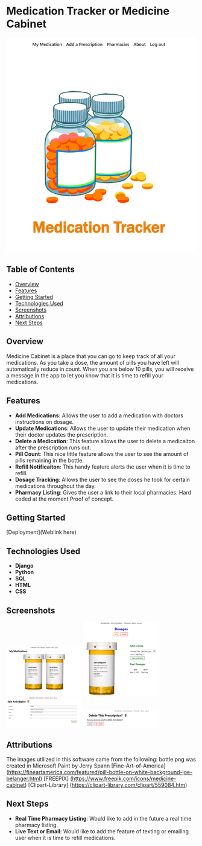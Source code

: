 # Medication Tracker or Medicine Cabinet

![Logo](main_app/static/images/README-images/logo-screen.png)

## Table of Contents
- [Overview](#overview)
- [Features](#features)
- [Getting Started](#getting-started)
- [Technologies Used](#technologies-used)
- [Screenshots](#screenshots)
- [Attributions](#attributions)
- [Next Steps](#next-steps)

## Overview
Medicine Cabinet is a place that you can go to keep track of all your medications.  As you take a dose, the amount of pills you have left will automatically reduce in count.  When you are below 10 pills, you will receive a message in the app to let you know that it is time to refill your medications.

## Features
- **Add Medications**: Allows the user to add a medication with doctors instructions on dosage.
- **Update Medications**: Allows the user to update their medication when their doctor updates the prescription.
- **Delete a Medication**: This feature allows the user to delete a medicaiton after the prescription runs out.
- **Pill Count**: This nice little feature allows the user to see the amount of pills remaining in the bottle.
- **Refill Notificaiton**: This handy feature alerts the user when it is time to refill.
- **Dosage Tracking**: Allows the user to see the doses he took for certain medications throughout the day.
- **Pharmacy Listing**: Gives the user a link to their local pharmacies.  Hard coded at the moment Proof of concept.

## Getting Started
[Deployment](Weblink here)

## Technologies Used
- **Django**
- **Python**
- **SQL**
- **HTML**
- **CSS**

## Screenshots
<img src="main_app/static/images/README-images/my-cabinet.png" alt="Medication Tracker logo" width="200"/>
<img src="main_app/static/images/README-images/detail-screen.png" alt="Medication Tracker logo" width="200"/>
<img src="main_app/static/images/README-images/edit-screen.png" alt="Medication Tracker logo" width="200"/>
<img src="main_app/static/images/README-images/delete-screen.png" alt="Medication Tracker logo" width="200"/>

## Attributions
The images utilized in this software came from the following:
bottle.png was created in Microsoft Paint by Jerry Spann
[Fine-Art-of-America] (https://fineartamerica.com/featured/pill-bottle-on-white-background-joe-belanger.html)
[FREEPIX] (https://www.freepik.com/icons/medicine-cabinet)
[Clipart-Library] (https://clipart-library.com/clipart/559084.htm)

## Next Steps
- **Real Time Pharmacy Listing**: Would like to add in the future a real time pharmacy listing.
- **Live Text or Email**: Would like to add the feature of texting or emailing user when it is time to refill medications.






